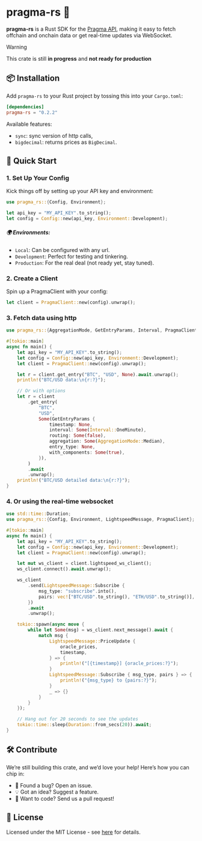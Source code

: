 # pragma-rs 🦀

**pragma-rs** is a Rust SDK for the [Pragma API](https://docs.pragma.build/api-reference/introduction), making it easy to fetch offchain and onchain data or get real-time updates via WebSocket.

> [!WARNING]  
> This crate is still **in progress** and **not ready for production**

## 📦 Installation

Add `pragma-rs` to your Rust project by tossing this into your `Cargo.toml`:

```toml
[dependencies]
pragma-rs = "0.2.2"
```

Available features:
* `sync`: sync version of http calls,
* `bigdecimal`: returns prices as `BigDecimal`.

## 🚀 Quick Start

### 1. Set Up Your Config

Kick things off by setting up your API key and environment:

```rust
use pragma_rs::{Config, Environment};

let api_key = "MY_API_KEY".to_string();
let config = Config::new(api_key, Environment::Development);
```

##### 🌍 Environments:
* `Local`: Can be configured with any url.
* `Development`: Perfect for testing and tinkering.
* `Production`: For the real deal (not ready yet, stay tuned).

### 2. Create a Client

Spin up a PragmaClient with your config:

```rust
let client = PragmaClient::new(config).unwrap();
```

### 3. Fetch data using http

```rust
use pragma_rs::{AggregationMode, GetEntryParams, Interval, PragmaClient};

#[tokio::main]
async fn main() {
    let api_key = "MY_API_KEY".to_string();
    let config = Config::new(api_key, Environment::Development);
    let client = PragmaClient::new(config).unwrap();

    let r = client.get_entry("BTC", "USD", None).await.unwrap();
    println!("BTC/USD data:\n{r:?}");

    // Or with options
    let r = client
        .get_entry(
            "BTC",
            "USD",
            Some(GetEntryParams {
                timestamp: None,
                interval: Some(Interval::OneMinute),
                routing: Some(false),
                aggregation: Some(AggregationMode::Median),
                entry_type: None,
                with_components: Some(true),
            }),
        )
        .await
        .unwrap();
    println!("BTC/USD detailed data:\n{r:?}");
}
```

### 4. Or using the real-time websocket

```rust
use std::time::Duration;
use pragma_rs::{Config, Environment, LightspeedMessage, PragmaClient};

#[tokio::main]
async fn main() {
    let api_key = "MY_API_KEY".to_string();
    let config = Config::new(api_key, Environment::Development);
    let client = PragmaClient::new(config).unwrap();

    let mut ws_client = client.lightspeed_ws_client();
    ws_client.connect().await.unwrap();

    ws_client
        .send(LightspeedMessage::Subscribe {
            msg_type: "subscribe".into(),
            pairs: vec!["BTC/USD".to_string(), "ETH/USD".to_string()],
        })
        .await
        .unwrap();

    tokio::spawn(async move {
        while let Some(msg) = ws_client.next_message().await {
            match msg {
                LightspeedMessage::PriceUpdate {
                    oracle_prices,
                    timestamp,
                } => {
                    println!("[{timestamp}] {oracle_prices:?}");
                }
                LightspeedMessage::Subscribe { msg_type, pairs } => {
                    println!("{msg_type} to {pairs:?}");
                }
                _ => {}
            }
        }
    });

    // Hang out for 20 seconds to see the updates
    tokio::time::sleep(Duration::from_secs(20)).await;
}
```

## 🛠️ Contribute

We’re still building this crate, and we’d love your help! Here’s how you can chip in:

* 🐞 Found a bug? Open an issue.
* 💡 Got an idea? Suggest a feature.
* 🔧 Want to code? Send us a pull request!

## 📜 License

Licensed under the MIT License - see [here](./LICENSE) for details.
